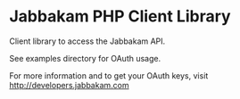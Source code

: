 Jabbakam PHP Client Library
===========================

Client library to access the Jabbakam API.

See examples directory for OAuth usage.

For more information and to get your OAuth keys, visit
http://developers.jabbakam.com

